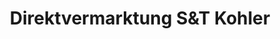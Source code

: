 ---
title: "Direktvermarktung S&T Kohler"
url: /bretten/direktvermarktung-sundt-kohler/
shop: Hofladen
---